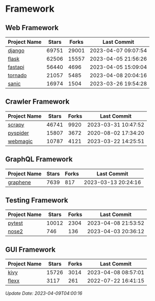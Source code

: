 # Framework

## Web Framework
| Project Name | Stars | Forks | Last Commit |
| ------------ | ----- | ----- | ----------- |
| [django](https://github.com/django/django) | 69751 | 29001 | 2023-04-07 09:07:54 |
| [flask](https://github.com/pallets/flask) | 62506 | 15557 | 2023-04-05 21:56:26 |
| [fastapi](https://github.com/tiangolo/fastapi) | 56440 | 4696 | 2023-04-05 15:09:04 |
| [tornado](https://github.com/tornadoweb/tornado) | 21057 | 5485 | 2023-04-08 20:04:16 |
| [sanic](https://github.com/sanic-org/sanic) | 16974 | 1504 | 2023-03-26 19:54:28 |

## Crawler Framework
| Project Name | Stars | Forks | Last Commit |
| ------------ | ----- | ----- | ----------- |
| [scrapy](https://github.com/scrapy/scrapy) | 46741 | 9920 | 2023-03-31 10:47:52 |
| [pyspider](https://github.com/binux/pyspider) | 15807 | 3672 | 2020-08-02 17:34:20 |
| [webmagic](https://github.com/code4craft/webmagic) | 10787 | 4121 | 2023-03-22 14:25:51 |

## GraphQL Framework
| Project Name | Stars | Forks | Last Commit |
| ------------ | ----- | ----- | ----------- |
| [graphene](https://github.com/graphql-python/graphene) | 7639 | 817 | 2023-03-13 20:24:16 |

## Testing Framework
| Project Name | Stars | Forks | Last Commit |
| ------------ | ----- | ----- | ----------- |
| [pytest](https://github.com/pytest-dev/pytest) | 10012 | 2304 | 2023-04-08 21:53:52 |
| [nose2](https://github.com/nose-devs/nose2) | 746 | 136 | 2023-04-03 20:36:12 |

## GUI Framework
| Project Name | Stars | Forks | Last Commit |
| ------------ | ----- | ----- | ----------- |
| [kivy](https://github.com/kivy/kivy) | 15726 | 3014 | 2023-04-08 08:57:01 |
| [flexx](https://github.com/flexxui/flexx) | 3117 | 261 | 2022-07-22 16:41:15 |

*Update Date: 2023-04-09T04:00:16*